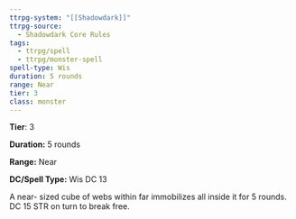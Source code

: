 ```yaml
---
ttrpg-system: "[[Shadowdark]]"
ttrpg-source:
  - Shadowdark Core Rules
tags:
  - ttrpg/spell
  - ttrpg/monster-spell
spell-type: Wis
duration: 5 rounds
range: Near
tier: 3
class: monster
---
```

**Tier**: 3

**Duration:** 5 rounds

**Range:** Near

**DC/Spell Type:** Wis DC 13

A near- sized cube of webs within far immobilizes all inside it for 5 rounds. DC 15 STR on turn to break free.
